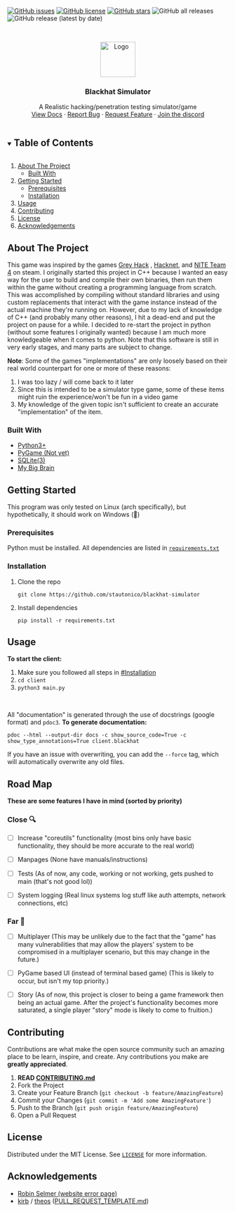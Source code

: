 [![GitHub issues](https://img.shields.io/github/issues/stautonico/blackhat-simulator?style=for-the-badge)](https://github.com/stautonico/blackhat-simulator/issues)
[![GitHub license](https://img.shields.io/github/license/stautonico/blackhat-simulator?style=for-the-badge)](https://github.com/stautonico/blackhat-simulator/blob/main/LICENSE)
[![GitHub stars](https://img.shields.io/github/stars/stautonico/blackhat-simulator?style=for-the-badge)](https://github.com/stautonico/blackhat-simulator/stargazers)
![GitHub all releases](https://img.shields.io/github/downloads/stautonico/blackhat-simulator/total?style=for-the-badge)
![GitHub release (latest by date)](https://img.shields.io/github/v/release/stautonico/blackhat-simulator?style=for-the-badge)

<!-- PROJECT LOGO -->
<br />
<p align="center">
  <a href="https://github.com/github_username/repo_name">
    <img src="https://via.placeholder.com/80" alt="Logo" width="80" height="80">
  </a>

<h3 align="center">Blackhat Simulator</h3>

  <p align="center">
    A Realistic hacking/penetration testing simulator/game
    <br />
    <a href="https://blackhat.tautonico.tech/docs/client">View Docs</a>
    ·
    <a href="https://github.com/stautonico/blackhat-simulator/issues/new?assignees=&labels=bug&template=bug_report.md&title=">Report Bug</a>
    ·
    <a href="https://github.com/stautonico/blackhat-simulator/issues/new?assignees=&labels=enhancement&template=feature_request.md&title=">Request Feature</a>
    ·
    <a href="https://discord.gg/N7rktfNDgh">Join the discord</a>
  </p>
</p>



<!-- TABLE OF CONTENTS -->
<details open="open">
  <summary><h2 style="display: inline-block">Table of Contents</h2></summary>
  <ol>
    <li>
      <a href="#about-the-project">About The Project</a>
      <ul>
        <li><a href="#built-with">Built With</a></li>
      </ul>
    </li>
    <li>
      <a href="#getting-started">Getting Started</a>
      <ul>
        <li><a href="#prerequisites">Prerequisites</a></li>
        <li><a href="#installation">Installation</a></li>
      </ul>
    </li>
    <li><a href="#usage">Usage</a></li>
    <li><a href="#contributing">Contributing</a></li>
    <li><a href="#license">License</a></li>
    <li><a href="#acknowledgements">Acknowledgements</a></li>
  </ol>
</details>



<!-- ABOUT THE PROJECT -->

## About The Project

<!--[![Product Name Screen Shot][product-screenshot]](https://example.com)-->

This game was inspired by the games [Grey Hack](https://store.steampowered.com/app/605230/Grey_Hack/)
, [Hacknet](https://store.steampowered.com/app/365450/Hacknet/),
and [NITE Team 4](https://store.steampowered.com/app/544390/NITE_Team_4__Military_Hacking_Division/) on steam. I
originally started this project in C++ because I wanted an easy way for the user to build and compile their own
binaries, then run them within the game without creating a programming language from scratch. This was accomplished by
compiling without standard libraries and using custom replacements that interact with the game instance instead of the
actual machine they're running on. However, due to my lack of knowledge of C++ (and probably many other reasons), I hit
a dead-end and put the project on pause for a while. I decided to re-start the project in python (without some features
I originally wanted) because I am much more knowledgeable when it comes to python. Note that this software is still in
very early stages, and many parts are subject to change.
<br />

**Note**: Some of the games "implementations" are only loosely based on their real world counterpart for one or more of
these reasons:

1. I was too lazy / will come back to it later
2. Since this is intended to be a simulator type game, some of these items might ruin the experience/won't be fun in a
   video game
3. My knowledge of the given topic isn't sufficient to create an accurate "implementation" of the item.

### Built With

* [Python3+](https://www.python.org/)
* [PyGame (Not yet)](https://www.pygame.org/)
* [SQLite(3)](https://www.sqlite.org/index.html)
* [My Big Brain](https://blackhat.tautonico.tech/errors/404.html?ref=github)

<!-- GETTING STARTED -->

## Getting Started

This program was only tested on Linux (arch specifically), but hypothetically, it should work on Windows (🤞)

### Prerequisites

Python must be installed. All dependencies are listed in [`requirements.txt`](requirements.txt)

### Installation

1. Clone the repo
   ```shell
   git clone https://github.com/stautonico/blackhat-simulator
   ```
2. Install dependencies
   ```shell
   pip install -r requirements.txt
   ```

<!-- USAGE EXAMPLES -->

## Usage

**To start the client:**

1. Make sure you followed all steps in <a href="#installation">#Installation</a>
2. ```cd client```
3. ```python3 main.py```

<br>

All "documentation" is generated through the use of docstrings (google format) and `pdoc3`. **To generate
documentation:**

```shell
pdoc --html --output-dir docs -c show_source_code=True -c show_type_annotations=True client.blackhat
```

If you have an issue with overwriting, you can add the `--force` tag, which will automatically overwrite any old files.



<!-- ROAD MAP --->

## Road Map

**These are some features I have in mind (sorted by priority)**

### Close 🔍

- [ ] Increase "coreutils" functionality (most bins only have basic functionality, they should be more accurate to the
  real world)
- [ ] Manpages (None have manuals/instructions)

- [ ] Tests (As of now, any code, working or not working, gets pushed to main (that's not good lol))

- [ ] System logging (Real linux systems log stuff like auth attempts, network connections, etc)

### Far 🔭

- [ ] Multiplayer (This may be unlikely due to the fact that the "game" has many vulnerabilities that may allow the
  players' system to be compromised in a multiplayer scenario, but this may change in the future.)

- [ ] PyGame based UI (instead of terminal based game) (This is likely to occur, but isn't my top priority.)

- [ ] Story (As of now, this project is closer to being a game framework then being an actual game. After the project's
  functionality becomes more saturated, a single player "story" mode is likely to come to fruition.)

<!-- CONTRIBUTING -->

## Contributing

Contributions are what make the open source community such an amazing place to be learn, inspire, and create. Any
contributions you make are **greatly appreciated**.

1. **READ [CONTRIBUTING.md](CONTRIBUTING.md)**
2. Fork the Project
3. Create your Feature Branch (`git checkout -b feature/AmazingFeature`)
4. Commit your Changes (`git commit -m 'Add some AmazingFeature'`)
5. Push to the Branch (`git push origin feature/AmazingFeature`)
6. Open a Pull Request

<!-- LICENSE -->

## License

Distributed under the MIT License. See [`LICENSE`](LICENSE) for more information.

<!-- ACKNOWLEDGEMENTS -->

## Acknowledgements

* [Robin Selmer (website error page)](https://codepen.io/robinselmer/pen/vJjbOZ?css-preprocessor=none)
* [kirb](https://github.com/kirb)
  / [theos](https://github.com/theos/theos) ([PULL_REQUEST_TEMPLATE.md](.github/PULL_REQUEST_TEMPLATE.md))
